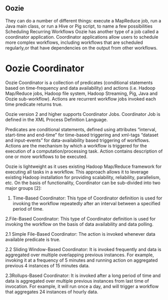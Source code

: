 Oozie
--------
They can do a number of different things: execute a MapReduce job, run a Java main class, or run a Hive or Pig script, to name a few possibilities
Scheduling Recurring Workflows
Oozie has another type of a job called a coordinator application. Coordinator applications allow users to schedule more complex workflows, including workflows that are scheduled regularly,or that have dependencies on the output from other workflows.

Oozie Coordinator 
=================
Oozie Coordinator is a collection of predicates (conditional statements based on time-frequency and data availability) and actions (i.e. Hadoop Map/Reduce jobs, Hadoop file system, Hadoop Streaming, Pig, Java and Oozie sub-workflow). Actions are recurrent workflow jobs invoked each time predicate returns true. 

Oozie version 2 and higher supports Coordinator Jobs. Coordinator Job is defined in the XML Process Definition Language. 

Predicates are conditional statements, defined using attributes “interval, start-time and end-time” for time-based triggering and xml-tags “dataset and input-events” for data-availability based triggering of workflows. 
Actions are the mechanism by which a workflow is triggered for the execution of a computation/processing task. Action contains description of one or more workflows to be executed.

Oozie is lightweight as it uses existing Hadoop Map/Reduce framework for executing all tasks in a workflow. This approach allows it to leverage existing Hadoop installation for providing scalability, reliability, parallelism, etc.
On the basis of functionality, Coordinator can be sub-divided into two major groups [2]:

1. Time-Based Coordinator: This type of Coordinator definition is used for invoking the workflow repeatedly after an interval between a specified period of time.

2.File-Based Coordinator: This type of Coordinator definition is used for invoking the workflow on the basis of data availability and data polling.

2.1  Simple File-Based Coordinator: The action is invoked whenever data available predicate is true.

2.2 Sliding Window-Based Coordinator:  It is invoked frequently and data is aggregated over multiple overlapping previous instances. For example, invoking it at a frequency of 5 minutes and running action on aggregated previous 4 instances of 15 minutes data.

2.3Rollups-Based Coordinator: It is invoked after a long period of time and data is aggregated over multiple previous instances from last time of invocation. For example, it will run once a day, and will trigger a workflow that aggregates 24 instances of hourly data.

